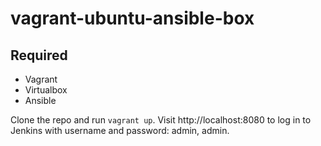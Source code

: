 # vagrant-ubuntu-ansible-box

## 

## Required

- Vagrant
- Virtualbox
- Ansible

Clone the repo and run `vagrant up`. Visit http://localhost:8080 to log in to Jenkins with username and password: admin, admin.
